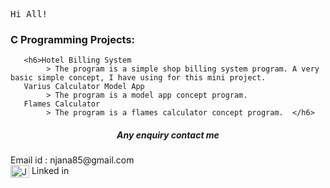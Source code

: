 
<tt align="center" width="20px">Hi All!</tt>

<h3>C Programming Projects:</h3>
    
       <h6>Hotel Billing System
            > The program is a simple shop billing system program. A very basic simple concept, I have using for this mini project.         
       Varius Calculator Model App
            > The program is a model app concept program.   
       Flames Calculator
            > The program is a flames calculator concept program.  </h6> 
         

<h5 align="center">Any enquiry contact me</h5>
               Email id : njana85@gmail.com 
               <br>
               <a href="https://www.linkedin.com/in/jana-n-9a3b2925a" target="blank"><img align="center" src="https://cdn.jsdelivr.net/npm/simple-icons@3.0.1/icons/linkedin.svg" alt="JanaN02" height="20" width="30" /></a> 
               Linked in
